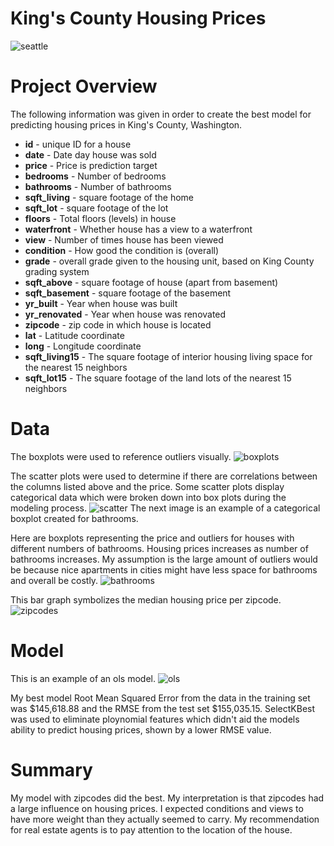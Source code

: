 # King's County Housing Prices

![seattle](images/seatle.PNG)

# Project Overview

The following information was given in order to create the best model for predicting housing prices in King's County, Washington. 
* **id** - unique ID for a house
* **date** - Date day house was sold
* **price** - Price is prediction target
* **bedrooms** - Number of bedrooms
* **bathrooms** - Number of bathrooms
* **sqft_living** - square footage of the home
* **sqft_lot** - square footage of the lot
* **floors** - Total floors (levels) in house
* **waterfront** - Whether house has a view to a waterfront
* **view** - Number of times house has been viewed
* **condition** - How good the condition is (overall)
* **grade** - overall grade given to the housing unit, based on King County grading system
* **sqft_above** - square footage of house (apart from basement)
* **sqft_basement** - square footage of the basement
* **yr_built** - Year when house was built
* **yr_renovated** - Year when house was renovated
* **zipcode** - zip code in which house is located
* **lat** - Latitude coordinate
* **long** - Longitude coordinate
* **sqft_living15** - The square footage of interior housing living space for the nearest 15 neighbors
* **sqft_lot15** - The square footage of the land lots of the nearest 15 neighbors

# Data
The boxplots were used to reference outliers visually.
![boxplots](images/boxplots.png)


The scatter plots were used to determine if there are correlations between the columns listed above and the price. Some scatter plots display categorical data which were broken down into box plots during the modeling process. 
![scatter](images/scatter_plots.png)
The next image is an example of a categorical boxplot created for bathrooms.


Here are boxplots representing the price and outliers for houses with different numbers of bathrooms. Housing prices increases as number of bathrooms increases. My assumption is the large amount of outliers would be because nice apartments in cities might have less space for bathrooms and overall be costly.
![bathrooms](images/bathrooms_box.png)


This bar graph symbolizes the median housing price per zipcode.  
![zipcodes](images/zipcodes.png)


# Model

This is an example of an ols model. 
![ols](images/ols.PNG)

My best model Root Mean Squared Error from the data in the training set was $145,618.88 and the RMSE from the test set $155,035.15. SelectKBest was used to eliminate ploynomial features which didn't aid the models ability to predict housing prices, shown by a lower RMSE value.  

# Summary

My model with zipcodes did the best. My interpretation is that zipcodes had a large influence on housing prices. I expected conditions and views to have more weight than they actually seemed to carry. My recommendation for real estate agents is to pay attention to the location of the house.